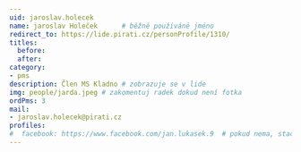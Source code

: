 ```yaml
---
uid: jaroslav.holecek
name: jaroslav Holeček  	# běžně používáné jméno
redirect_to: https://lide.pirati.cz/personProfile/1310/
titles:
  before:
  after:
category:
- pms
description: Člen MS Kladno # zobrazuje se v lide
img: people/jarda.jpeg # zakomentuj radek dokud není fotka
ordPms: 3
mail:
- jaroslav.holecek@pirati.cz
profiles:
#  facebook: https://www.facebook.com/jan.lukasek.9  # pokud nema, staci smazat tuto radku
---
```

